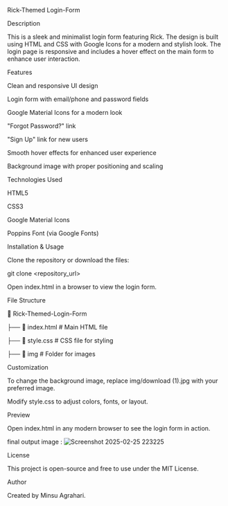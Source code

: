 Rick-Themed Login-Form

Description

This is a sleek and minimalist login form featuring Rick. The design is built using HTML and CSS with Google Icons for a modern and stylish look. The login page is responsive and includes a hover effect on the main form to enhance user interaction.

Features

Clean and responsive UI design

Login form with email/phone and password fields

Google Material Icons for a modern look

"Forgot Password?" link

"Sign Up" link for new users

Smooth hover effects for enhanced user experience

Background image with proper positioning and scaling

Technologies Used

HTML5

CSS3

Google Material Icons

Poppins Font (via Google Fonts)

Installation & Usage

Clone the repository or download the files:

git clone <repository_url>

Open index.html in a browser to view the login form.

File Structure

📂 Rick-Themed-Login-Form

├── 📄 index.html    # Main HTML file

├── 📄 style.css     # CSS file for styling

├── 📂 img          # Folder for images

Customization

To change the background image, replace img/download (1).jpg with your preferred image.

Modify style.css to adjust colors, fonts, or layout.

Preview

Open index.html in any modern browser to see the login form in action.

final output image : ![Screenshot 2025-02-25 223225](https://github.com/user-attachments/assets/4f8abf4c-7adc-493f-b10e-53c86ca6451e)



License

This project is open-source and free to use under the MIT License.

Author

Created by Minsu Agrahari.

